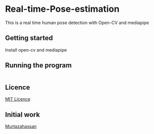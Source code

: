 # Real-time-Pose-estimation

This is a real time human pose detection with Open-CV and mediapipe

## Getting started

Install open-cv and mediapipe

## Running the program

``` python3 PoseModule.py
```

## Licence

[MIT Licence](https://github.com/frankhn/Real-time-Pose-estimation/blob/main/LICENSE)

## Initial work

[Murtazahassan](https://www.murtazahassan.com)
